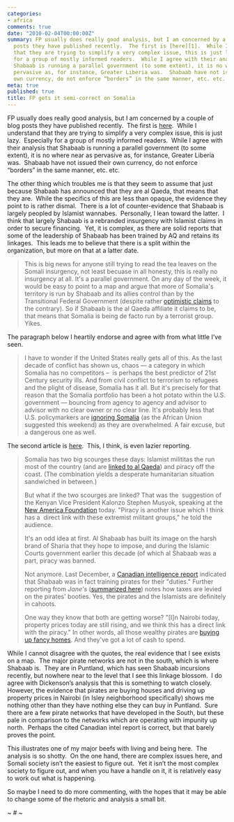 ```yaml
---
categories:
- africa
comments: true
date: "2010-02-04T00:00:00Z"
summary: FP usually does really good analysis, but I am concerned by a couple of blog
  posts they have published recently.  The first is [here][1].  While I understand
  that they are trying to simplify a very complex issue, this is just lazy.  Especially
  for a group of mostly informed readers.  While I agree with their analysis that
  Shabaab is running a parallel government (to some extent), it is no where near as
  pervasive as, for instance, Greater Liberia was.  Shabaab have not issued their
  own currency, do not enforce “borders” in the same manner, etc. etc. 
meta: true
published: true
title: FP gets it semi-correct on Somalia
---
```


FP usually does really good analysis, but I am concerned by a couple of blog posts they have published recently.  The first is [here][1].  While I understand that they are trying to simplify a very complex issue, this is just lazy.  Especially for a group of mostly informed readers.  While I agree with their analysis that Shabaab is running a parallel government (to some extent), it is no where near as pervasive as, for instance, Greater Liberia was.  Shabaab have not issued their own currency, do not enforce “borders” in the same manner, etc. etc.  

 [1]: http://blog.foreignpolicy.com/posts/2010/02/01/somali_insurgents_announce_their_allegiance_to_al_qaeda

The other thing which troubles me is that they seem to assume that just because Shabaab has announced that they are al Qaeda, that means that they are.  While the specifics of this are less than opaque, the evidence they point to is rather dismal.  There is a lot of counter-evidence that Shabaab is largely peopled by Islamist wannabes.  Personally, I lean toward the latter.  I think that largely Shabaab is a rebranded insurgency with Islamist claims in order to secure financing.  Yet, it is complex, as there are solid reports that some of the leadership of Shabaab has been trained by AQ and retains its linkages.  This leads me to believe that there is a split within the organization, but more on that at a latter date.  

> This is big news for anyone still trying to read the tea leaves on the Somali insurgency, not least becuase in all honesty, this is really no insurgency at all. It's a parallel government. On any day of the week, it would be easy to point to a map and argue that more of Somalia's territory is run by Shabaab and its allies control than by the Transitional Federal Government (despite rather [optimistic claims][2] to the contrary). So if Shabaab is the al Qaeda affiliate it claims to be, that means that Somalia is being de facto run by a terrorist group. Yikes. 

 [2]: http://www.nytimes.com/aponline/2010/01/30/world/AP-AF-Somalia.html

The paragraph below I heartily endorse and agree with from what little I’ve seen.

> I have to wonder if the United States really gets all of this. As the last decade of conflict has shown us, chaos — a category in which Somalia has no competitors –  is perhaps the best predictor of 21st Century security ills. And from civil conflict to terrorism to refugees and the plight of disease, Somalia has it all. But it's precisely for that reason that the Somalia portfolio has been a hot potato within the U.S. government — bouncing from agency to agency and advisor to advisor with no clear owner or no clear line. It's probably less that U.S. policymarkers are [ignoring Somalia][3] (as the African Union suggested this weekend) as they are overwhelmed. A fair excuse, but a dangerous one as well. 

 [3]: http://www.reuters.com/article/idUSTRE60U18B20100131

The second article is [here][4].  This, I think, is even lazier reporting.  

 [4]: http://blog.foreignpolicy.com/posts/2010/02/03/are_the_pirates_linked_to_the_islamists

> Somalia has two big scourges these days: Islamist milititas the run most of the country (and are [linked to al Qaeda][1]) and piracy off the coast. (The combination yields a desperate humanitarian situation sandwiched in between.) 
> 
> But what if the two scourges are linked? That was the  suggestion of the Kenyan Vice President Kalonzo Stephen Musyok, speaking at the [New America Foundation][5] today. "Piracy is another issue which I think has a  direct link with these extremist militant groups," he told the audience. 
> 
> It's an odd idea at first. Al Shabaab has built its image on the harsh brand of Sharia that they hope to impose, and during the Islamic Courts government earlier this decade (of which al Shabaab was a part, piracy was banned.  
> 
> Not anymore. Last December, a [Canadian intelligence report][6] indicated that Shabaab was in fact training pirates for their "duties." Further reporting from *Jane's* ([summarized here][7]) notes how taxes are levied on the pirates' booties. Yes, the pirates and the Islamists are definitely in cahoots. 
> 
> One way they know that both are getting worse? "[I]n Nairobi today, property prices today are still rising, and we think this has a direct link with the piracy." In other words, all those wealthy pirates are [buying up fancy homes][8]. And they've got a lot of cash to spend. 

 [5]: http://www.newamerica.net/events/2010/kenyan_somali_border
 [6]: http://www.nationalpost.com/news/story.html?id=2295946
 [7]: http://centralasiaonline.com/cocoon/caii/xhtml/en_GB/features/caii/features/2009/04/16/feature-03
 [8]: http://blog.foreignpolicy.com/posts/2010/01/04/somali_pirates_driving_up_kenyan_real_estate_prices

While I cannot disagree with the quotes, the real evidence that I see exists on a map.  The major pirate networks are not in the south, which is where Shabaab is.  They are in Puntland, which has seen Shabaab incursions recently, but nowhere near to the level that I see this linkage blossom.  I do agree with Dickenson’s analysis that this is something to watch closely.  However, the evidence that pirates are buying houses and driving up property prices in Nairobi (in Isley neighborhood specifically) shows me nothing other than they have nothing else they can buy in Puntland.  Sure there are a few pirate networks that have developed in the South, but these pale in comparison to the networks which are operating with impunity up north.  Perhaps the cited Canadian intel report is correct, but that barely proves the point.

This illustrates one of my major beefs with living and being here.  The analysis is so shotty.  On the one hand, there are complex issues here, and Somali society isn’t the easiest to figure out.  Yet it isn’t the most complex society to figure out, and when you have a handle on it, it is relatively easy to work out what is happening.  

So maybe I need to do more commenting, with the hopes that it may be able to change some of the rhetoric and analysis a small bit.

~ # ~